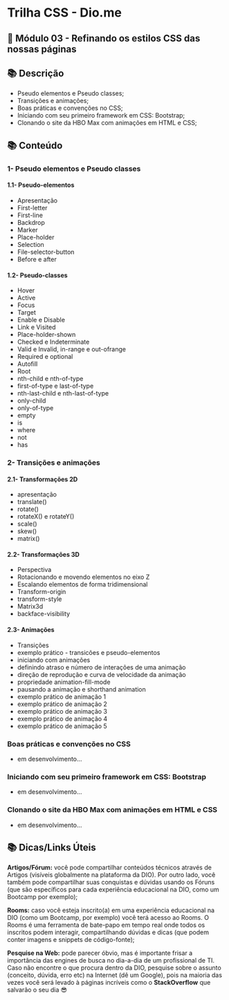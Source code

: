 # Trilha CSS - Dio.me

## 📝 Módulo 03 - Refinando os estilos CSS das nossas páginas

## 📚 Descrição
- Pseudo elementos e Pseudo classes;
- Transições e animações;
- Boas práticas e convenções no CSS;
- Iniciando com seu primeiro framework em CSS: Bootstrap;
- Clonando o site da HBO Max com animações em HTML e CSS;


## 📚 Conteúdo
### 1- Pseudo elementos e Pseudo classes
#### 1.1- Pseudo-elementos
- Apresentação
- First-letter
- First-line
- Backdrop
- Marker
- Place-holder
- Selection
- File-selector-button
- Before e after

#### 1.2- Pseudo-classes
- Hover
- Active
- Focus
- Target
- Enable e Disable
- Link e Visited
- Place-holder-shown
- Checked e Indeterminate
- Valid e Invalid, in-range e out-ofrange
- Required e optional
- Autofill
- Root
- nth-child e nth-of-type
- first-of-type e last-of-type
- nth-last-child e nth-last-of-type
- only-child
- only-of-type
- empty
- is
- where
- not
- has

### 2- Transições e animações
#### 2.1- Transformações 2D
- apresentação
- translate()
- rotate()
- rotateX() e rotateY()
- scale()
- skew()
- matrix()

#### 2.2- Transformações 3D
- Perspectiva
- Rotacionando e movendo elementos no eixo Z
- Escalando elementos de forma tridimensional
- Transform-origin
- transform-style
- Matrix3d
- backface-visibility

#### 2.3- Animações
- Transições
- exemplo prático - transicões e pseudo-elementos
- iniciando com animações
- definindo atraso e número de interações de uma animação
- direção de reprodução e curva de velocidade da animação
- propriedade animation-fill-mode
- pausando a animação e shorthand animation
- exemplo prático de animação 1
- exemplo prático de animação 2
- exemplo prático de animação 3
- exemplo prático de animação 4
- exemplo prático de animação 5
### Boas práticas e convenções no CSS
- em desenvolvimento...
### Iniciando com seu primeiro framework em CSS: Bootstrap
- em desenvolvimento...
### Clonando o site da HBO Max com animações em HTML e CSS
- em desenvolvimento...


## 📚 Dicas/Links Úteis
 
**Artigos/Fórum:** você pode compartilhar conteúdos técnicos através de Artigos (visíveis globalmente na plataforma da DIO). Por outro lado, você também pode compartilhar suas conquistas e dúvidas usando os Fóruns (que são específicos para cada experiência educacional na DIO, como um Bootcamp por exemplo);

**Rooms:** caso você esteja inscrito(a) em uma experiência educacional na DIO (como um Bootcamp, por exemplo) você terá acesso ao Rooms. O Rooms é uma ferramenta de bate-papo em tempo real onde todos os inscritos podem interagir, compartilhando dúvidas e dicas (que podem conter imagens e snippets de código-fonte);

**Pesquise na Web:** pode parecer óbvio, mas é importante frisar a importância das engines de busca no dia-a-dia de um profissional de TI. Caso não encontre o que procura dentro da DIO, pesquise sobre o assunto (conceito, dúvida, erro etc) na Internet (dê um Google), pois na maioria das vezes você será levado à páginas incríveis como o **StackOverflow** que salvarão o seu dia 😎
